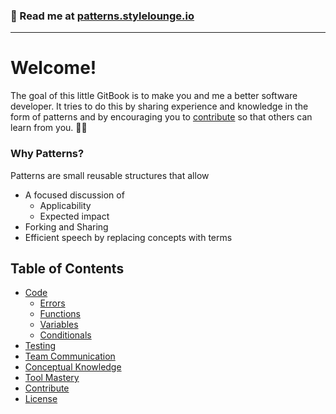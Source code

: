 ### 📖 Read me at [patterns.stylelounge.io](https://patterns.stylelounge.io)

---

# Welcome!

The goal of this little GitBook is to make you and me a better software developer. It tries to do this by sharing experience and knowledge in the form of patterns and by encouraging you to [contribute](/contribute.md) so that others can learn from you. 🖖🏾

### Why Patterns?

Patterns are small reusable structures that allow

* A focused discussion of
  * Applicability
  * Expected impact
* Forking and Sharing
* Efficient speech by replacing concepts with terms

## Table of Contents

* [Code](book/code.md)
  * [Errors](book/errors.md)
  * [Functions](book/functions.md)
  * [Variables](book/variables.md)
  * [Conditionals](book/conditionals.md)
* [Testing](book/testing.md)
* [Team Communication](communication.md)
* [Conceptual Knowledge](conceptual-knowledge.md)
* [Tool Mastery](tool-knowledge.md)
* [Contribute](book/contribute.md)
* [License](book/license.md)



